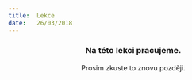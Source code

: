 ```yaml
---
title:  Lekce
date:   26/03/2018
---
```


### <center>Na této lekci pracujeme.</center>
<center>Prosim zkuste to znovu později.</center>